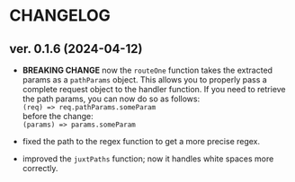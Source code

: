 # CHANGELOG

## ver. 0.1.6 (2024-04-12)

- **BREAKING CHANGE** now the `routeOne` function takes the extracted params as a `pathParams` object. This allows you to properly pass a complete request object to the handler function. If you need to retrieve the path params, you can now do so as follows: <br>
  `(req) => req.pathParams.someParam` <br>
  before the change: <br>
  `(params) => params.someParam`

- fixed the path to the regex function to get a more precise regex.

- improved the `juxtPaths` function; now it handles white spaces more correctly.
